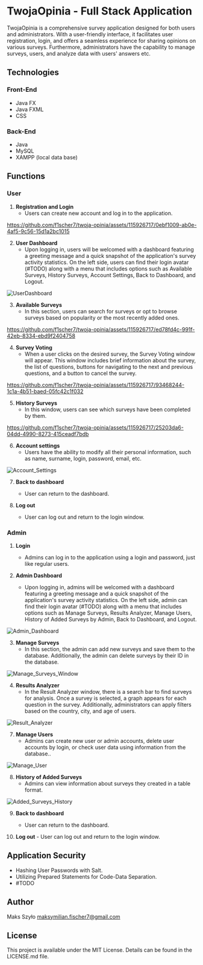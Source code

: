 # TwojaOpinia - Full Stack Application

TwojaOpinia is a comprehensive survey application designed for both users and administrators. With a user-friendly interface, it facilitates user registration, login, and offers a seamless experience for sharing opinions on various surveys. Furthermore, administrators have the capability to manage surveys, users, and analyze data with users' answers etc.

## Technologies

### Front-End
- Java FX
- Java FXML
- CSS

### Back-End
- Java
- MySQL
- XAMPP (local data base)

## Functions

### User

   1. **Registration and Login**
      - Users can create new account and log in to the application.

https://github.com/f1scher7/twoja-opinia/assets/115926717/0ebf1009-ab0e-4af5-9c56-15d1a2bc1015

   2. **User Dashboard**
      - Upon logging in, users will be welcomed with a dashboard featuring a greeting message and a quick snapshot of the application's survey activity statistics. On the left side, users can find their login avatar (#TODO) along with a menu that includes options such as Available Surveys, History Surveys, Account Settings, Back to Dashboard, and Logout.
   
   ![UserDashboard](https://github.com/f1scher7/twoja-opinia/assets/115926717/1ab4d415-7d51-4e9f-a7f9-6d85c1854768)

   3. **Available Surveys**
      - In this section, users can search for surveys or opt to browse surveys based on popularity or the most recently added ones.

https://github.com/f1scher7/twoja-opinia/assets/115926717/ed78fd4c-991f-42eb-8334-ebd9f2404758

   4. **Survey Voting**
      - When a user clicks on the desired survey, the Survey Voting window will appear. This window includes brief information about the survey, the list of questions, buttons for navigating to the next and previous questions, and a button to cancel the survey.

https://github.com/f1scher7/twoja-opinia/assets/115926717/93468244-1c1a-4b51-baed-05fc42c1f032
     
   5. **History Surveys**
      - In this window, users can see which surveys have been completed by them.
   
https://github.com/f1scher7/twoja-opinia/assets/115926717/25203da6-04dd-4990-8273-415ceadf7bdb

   6. **Account settings**
      - Users have the ability to modify all their personal information, such as name, surname, login, password, email, etc.
   
   ![Account_Settings](https://github.com/f1scher7/twoja-opinia/assets/115926717/4ac27f6b-f3af-47fd-8f7a-bc36649fb1be)

   7. **Back to dashboard**
      - User can return to the dashboard.
   
   8. **Log out**
      - User can log out and return to the login window.


### Admin

   1. **Login**
      - Admins can log in to the application using a login and password, just like regular users.
   
   2. **Admin Dashboard**
      - Upon logging in, admins will be welcomed with a dashboard featuring a greeting message and a quick snapshot of the application's survey activity statistics. On the left side, admin can find their login avatar (#TODO) along with a menu that includes options such as Manage Surveys, Results Analyzer, Manage Users, History of Added Surveys by Admin, Back to Dashboard, and Logout.
   
   ![Admin_Dashboard](https://github.com/f1scher7/twoja-opinia/assets/115926717/cb7dc646-20bb-4f43-ae14-f31368fa16d9)

   3. **Manage Surveys**
      - In this section, the admin can add new surveys and save them to the database. Additionally, the admin can delete surveys by their ID in the database.
        
   ![Manage_Surveys_Window](https://github.com/f1scher7/twoja-opinia/assets/115926717/5ad7121c-e6be-4833-976b-a31bb16d08f9)

   4. **Results Analyzer**
      - In the Result Analyzer window, there is a search bar to find surveys for analysis. Once a survey is selected, a graph appears for each question in the survey. Additionally, administrators can apply filters based on the country, city, and age of users.
        
   ![Result_Analyzer](https://github.com/f1scher7/twoja-opinia/assets/115926717/85cd77ea-304c-4191-996a-1a86f0947459)

   7. **Manage Users**
      - Admins can create new user or admin accounts, delete user accounts by login, or check user data using information from the database..
   
   ![Manage_User](https://github.com/f1scher7/twoja-opinia/assets/115926717/c1f6811c-56c7-4d65-8ba0-8eb634a18930)

   8. **History of Added Surveys**
      - Admins can view information about surveys they created in a table format.

   ![Added_Surveys_History](https://github.com/f1scher7/twoja-opinia/assets/115926717/6add50de-fb70-4051-852f-a3a2f06b7b90)
   
   9. **Back to dashboard**
      - User can return to the dashboard.
      
   10. **Log out**
      - User can log out and return to the login window.

## Application Security
   - Hashing User Passwords with Salt.
   - Utilizing Prepared Statements for Code-Data Separation.
   - #TODO

## Author

Maks Szyło maksymilian.fischer7@gmail.com

## License

This project is available under the MIT License. Details can be found in the LICENSE.md file.
